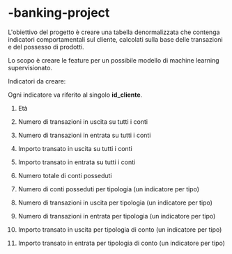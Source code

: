 # -banking-project

L'obiettivo del progetto è creare una tabella denormalizzata che contenga indicatori comportamentali sul cliente, 
calcolati sulla base delle transazioni e del possesso di prodotti.

Lo scopo è creare le feature per un possibile modello di machine learning supervisionato.

Indicatori da creare:

Ogni indicatore va riferito al singolo **id_cliente**.

1. Età

2. Numero di transazioni in uscita su tutti i conti

3. Numero di transazioni in entrata su tutti i conti

4. Importo transato in uscita su tutti i conti

5. Importo transato in entrata su tutti i conti

6. Numero totale di conti posseduti

7. Numero di conti posseduti per tipologia (un indicatore per tipo)

8. Numero di transazioni in uscita per tipologia (un indicatore per tipo)

9. Numero di transazioni in entrata per tipologia (un indicatore per tipo)

10. Importo transato in uscita per tipologia di conto (un indicatore per tipo)

11. Importo transato in entrata per tipologia di conto (un indicatore per tipo)
